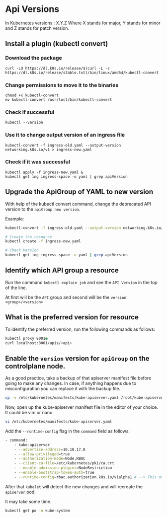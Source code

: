 # **Api Versions**

In Kubernetes versions : X.Y.Z
Where X stands for major, Y stands for minor and Z stands for patch version.

## **Install a plugin (kubectl convert)**
### **Download the package**
```
curl -LO https://dl.k8s.io/release/$(curl -L -s https://dl.k8s.io/release/stable.txt)/bin/linux/amd64/kubectl-convert
```

### **Change permissions to move it to the binaries**
```
chmod +x kubectl-convert
mv kubectl-convert /usr/locl/bin/kubectl-convert
```

### **Check if successful**
```
kubectl --version
```

### **Use it to change output version of an ingress file**
```
kubectl-convert -f ingress-old.yaml --output-version networking.k8s.io/v1 > ingress-new.yaml
```

### **Check if it was successful**
```
kubectl apply -f ingress-new.yaml &
kubectl get ing ingress-space -o yaml | grep apiVersion
```

## **Upgrade the ApiGroup of YAML to new version**
With help of the kubectl convert command, change the deprecated API version to the `apiGroup new version`.

Example:
```bash
kubectl-convert -f ingress-old.yaml --output-version networking.k8s.io/v1 > ingress-new.yaml

# Create the resource 
kubectl create -f ingress-new.yaml

# Check Version
kubectl get ing ingress-space -o yaml | grep apiVersion
```


## **Identify which API group a resource**

Run the command `kubectl explain job` and see the `API Version` in the top of the line.

At first will be the `API` group and second will be the `version`: `<group>/<version>`

## **What is the preferred version for resource**

To identify the preferred version, run the following commands as follows:

```bash
kubectl proxy 8001&
curl localhost:8001/apis/<api>
```

## **Enable the `version` version for `apiGroup` on the controlplane node.**

As a good practice, take a backup of that apiserver manifest file before going to make any changes.
In case, if anything happens due to misconfiguration you can replace it with the backup file.

```bash
cp -v /etc/kubernetes/manifests/kube-apiserver.yaml /root/kube-apiserver.yaml.backup
```

Now, open up the kube-apiserver manifest file in the editor of your choice. It could be vim or nano.

```bash
vi /etc/kubernetes/manifests/kube-apiserver.yaml
```

Add the `--runtime-config` flag in the `command` field as follows:
```bash
- command:
    - kube-apiserver
    - --advertise-address=10.18.17.8
    - --allow-privileged=true
    - --authorization-mode=Node,RBAC
    - --client-ca-file=/etc/kubernetes/pki/ca.crt
    - --enable-admission-plugins=NodeRestriction
    - --enable-bootstrap-token-auth=true
    - --runtime-config=rbac.authorization.k8s.io/v1alpha1 # --> This one
```

After that `kubelet` will detect the new changes and will recreate the `apiserver` pod.

It may take some time.

```bash
kubectl get po -n kube-system
```